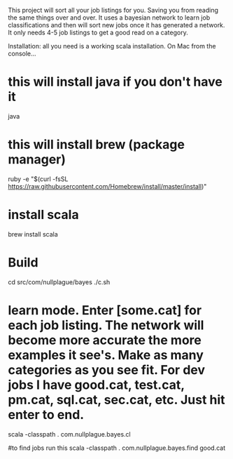 This project will sort all your job listings for you.  Saving you from  reading the same things over and over.  It uses a bayesian network to learn job classifications and then will sort new jobs once it has generated a network.  It only needs 4-5 job listings to get a good read on a category.

Installation: all you need is a working scala installation.  On Mac from the console...

# this will install java if you don't have it
java 
# this will install brew (package manager)
ruby -e "$(curl -fsSL https://raw.githubusercontent.com/Homebrew/install/master/install)"
# install scala
brew install scala

# Build
cd src/com/nullplague/bayes
./c.sh
# learn mode.  Enter [some.cat] for each job listing.  The network will become more accurate the more examples it see's.  Make as many categories as you see fit.  For dev jobs I have good.cat, test.cat, pm.cat, sql.cat, sec.cat, etc.  Just hit enter to end.
scala -classpath . com.nullplague.bayes.cl

#to find jobs run this
scala -classpath . com.nullplague.bayes.find good.cat
